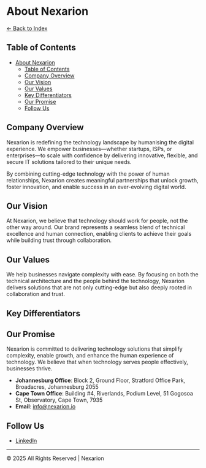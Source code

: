 # About Nexarion

[← Back to Index](./README.md)

## Table of Contents

- [About Nexarion](#about-nexarion)
  - [Table of Contents](#table-of-contents)
  - [Company Overview](#company-overview)
  - [Our Vision](#our-vision)
  - [Our Values](#our-values)
  - [Key Differentiators](#key-differentiators)
  - [Our Promise](#our-promise)
  - [Follow Us](#follow-us)

## Company Overview

Nexarion is redefining the technology landscape by humanising the digital
experience. We empower businesses—whether startups, ISPs, or enterprises—to
scale with confidence by delivering innovative, flexible, and secure IT
solutions tailored to their unique needs.

By combining cutting-edge technology with the power of human relationships,
Nexarion creates meaningful partnerships that unlock growth, foster
innovation, and enable success in an ever-evolving digital world.

## Our Vision

At Nexarion, we believe that technology should work for people, not the other
way around. Our brand represents a seamless blend of technical excellence and
human connection, enabling clients to achieve their goals while building trust
through collaboration.

## Our Values

We help businesses navigate complexity with ease. By focusing on both the
technical architecture and the people behind the technology, Nexarion delivers
solutions that are not only cutting-edge but also deeply rooted in
collaboration and trust.

## Key Differentiators

## Our Promise

Nexarion is committed to delivering technology solutions that simplify
complexity, enable growth, and enhance the human experience of technology.
We believe that when technology serves people effectively, businesses thrive.

- **Johannesburg Office**:
  Block 2, Ground Floor, Stratford Office Park,
  Broadacres, Johannesburg 2055
- **Cape Town Office**:
  Building #4, Riverlands, Podium Level,
  51 Gogosoa St, Observatory, Cape Town, 7935
- **Email**: [info@nexarion.io](mailto:info@nexarion.io)

## Follow Us

- [LinkedIn](https://www.linkedin.com/company/nexarion-io)

---

© 2025 All Rights Reserved | Nexarion
